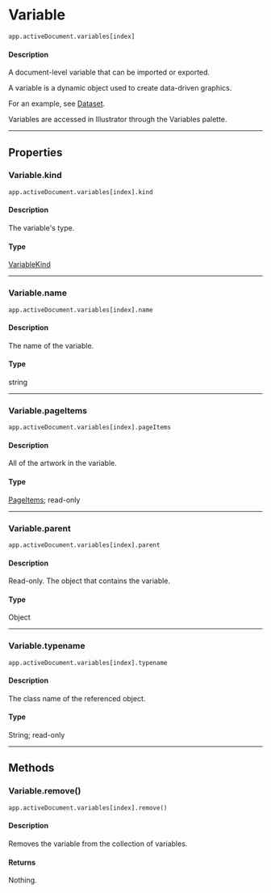 # Variable

`app.activeDocument.variables[index]`

#### Description

A document-level variable that can be imported or exported.

A variable is a dynamic object used to create data-driven graphics.

For an example, see [Dataset](./Dataset.md).

Variables are accessed in Illustrator through the Variables palette.

---

## Properties

### Variable.kind

`app.activeDocument.variables[index].kind`

#### Description

The variable's type.

#### Type

[VariableKind](scripting-constants.md#variablekind)

---

### Variable.name

`app.activeDocument.variables[index].name`

#### Description

The name of the variable.

#### Type

string

---

### Variable.pageItems

`app.activeDocument.variables[index].pageItems`

#### Description

All of the artwork in the variable.

#### Type

[PageItems](./PageItems.md); read-only

---

### Variable.parent

`app.activeDocument.variables[index].parent`

#### Description

Read-only. The object that contains the variable.

#### Type

Object

---

### Variable.typename

`app.activeDocument.variables[index].typename`

#### Description

The class name of the referenced object.

#### Type

String; read-only

---

## Methods

### Variable.remove()

`app.activeDocument.variables[index].remove()`

#### Description

Removes the variable from the collection of variables.

#### Returns

Nothing.
